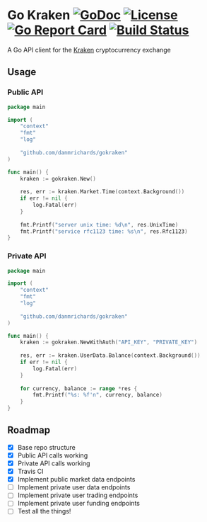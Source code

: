 # Go Kraken [![GoDoc](https://godoc.org/github.com/danmrichards/gokraken?status.svg)](https://godoc.org/github.com/danmrichards/gokraken) [![License](http://img.shields.io/badge/license-mit_bsd-blue.svg)](https://raw.githubusercontent.com/danmrichards/gokraken/master/LICENSE) [![Go Report Card](https://goreportcard.com/badge/github.com/danmrichards/gokraken)](https://goreportcard.com/report/github.com/danmrichards/gokraken) [![Build Status](https://travis-ci.org/danmrichards/gokraken.svg?branch=master)](https://travis-ci.org/danmrichards/gokraken)
A Go API client for the [Kraken](https://www.kraken.com) cryptocurrency exchange

## Usage
### Public API
```go
package main

import (
	"context"
	"fmt"
	"log"
	
	"github.com/danmrichards/gokraken"
)

func main() {
	kraken := gokraken.New()
	
	res, err := kraken.Market.Time(context.Background())
	if err != nil {
		log.Fatal(err)
	}
	
	fmt.Printf("server unix time: %d\n", res.UnixTime)
	fmt.Printf("service rfc1123 time: %s\n", res.Rfc1123)
}
```

### Private API
```go
package main

import (
	"context"
	"fmt"
	"log"
	
	"github.com/danmrichards/gokraken"
)

func main() {
	kraken := gokraken.NewWithAuth("API_KEY", "PRIVATE_KEY")
	
	res, err := kraken.UserData.Balance(context.Background())
	if err != nil {
		log.Fatal(err)
	}
	
	for currency, balance := range *res {
	    fmt.Printf("%s: %f'n", currency, balance)
	}
}
```

## Roadmap
- [x] Base repo structure
- [x] Public API calls working
- [x] Private API calls working
- [x] Travis CI
- [x] Implement public market data endpoints
- [ ] Implement private user data endpoints
- [ ] Implement private user trading endpoints
- [ ] Implement private user funding endpoints
- [ ] Test all the things!